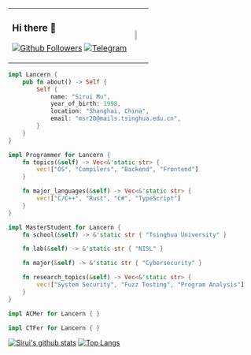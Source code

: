 <!--
**Lancern/Lancern** is a ✨ _special_ ✨ repository because its `README.md` (this file) appears on your GitHub profile.

Here are some ideas to get you started:

- 🔭 I’m currently working on ...
- 🌱 I’m currently learning ...
- 👯 I’m looking to collaborate on ...
- 🤔 I’m looking for help with ...
- 💬 Ask me about ...
- 📫 How to reach me: ...
- 😄 Pronouns: ...
- ⚡ Fun fact: ...
-->

<table border="0">
<tr>
<td>

### Hi there 👋

[![Github Followers](https://img.shields.io/github/followers/Lancern?style=for-the-badge&logo=github)](https://github.com/Lancern)
[![Telegram](https://img.shields.io/badge/Telegram-Channel-blueviolet?style=for-the-badge&logo=telegram)](https://t.me/lancern_chest)

</td>
<td>

<img src="https://static.wikia.nocookie.net/himoto-umaruchan/images/a/a2/Umaru%27s_anime_design_%28chibi%29.png/revision/latest?cb=20200411195915" width="25%">

</td>
</tr>
</table>

```rust
impl Lancern {
    pub fn about() -> Self {
        Self {
            name: "Sirui Mu",
            year_of_birth: 1998,
            location: "Shanghai, China",
            email: "msr20@mails.tsinghua.edu.cn",
        }
    }
}

impl Programmer for Lancern {
    fn topics(&self) -> Vec<&'static str> {
        vec!["OS", "Compilers", "Backend", "Frontend"]
    }

    fn major_languages(&self) -> Vec<&'static str> {
        vec!["C/C++", "Rust", "C#", "TypeScript"]
    }
}

impl MasterStudent for Lancern {
    fn school(&self) -> &'static str { "Tsinghua University" }

    fn lab(&self) -> &'static str { "NISL" }

    fn major(&self) -> &'static str { "Cybersecurity" }

    fn research_topics(&self) -> Vec<&'static str> {
        vec!["System Security", "Fuzz Testing", "Program Analysis"]
    }
}

impl ACMer for Lancern { }

impl CTFer for Lancern { }
```

[![Sirui's github stats](https://github-readme-stats.vercel.app/api?username=Lancern)](https://github.com/anuraghazra/github-readme-stats)
[![Top Langs](https://github-readme-stats.vercel.app/api/top-langs/?username=Lancern&layout=compact)](https://github.com/anuraghazra/github-readme-stats)

